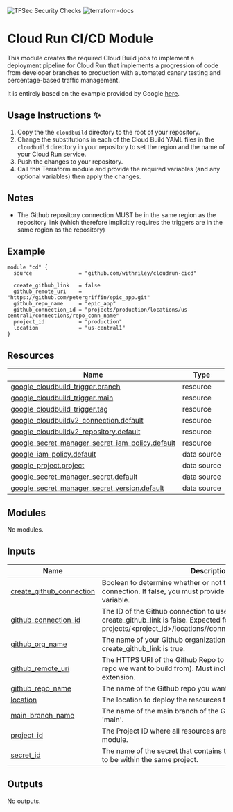 ![TFSec Security Checks](https://github.com/withriley/template-terraform-module/actions/workflows/main.yml/badge.svg)
![terraform-docs](https://github.com/withriley/template-terraform-module/actions/workflows/terraform-docs.yml/badge.svg)

# Cloud Run CI/CD Module

This module creates the required Cloud Build jobs to implement a deployment pipeline for Cloud Run that implements a progression of code from developer branches to production with automated canary testing and percentage-based traffic management.

It is entirely based on the example provided by Google [here](https://cloud.google.com/architecture/implementing-cloud-run-canary-deployments-git-branches-cloud-build).

## Usage Instructions :sparkles:

1. Copy the the `cloudbuild` directory to the root of your repository.
2. Change the substitutions in each of the Cloud Build YAML files in the `cloudbuild` directory in your repository to set the region and the name of your Cloud Run service.
3. Push the changes to your repository.
4. Call this Terraform module and provide the required variables (and any optional variables) then apply the changes.

## Notes

- The Github repository connection MUST be in the same region as the repository link (which therefore implicitly requires the triggers are in the same region as the repository)

<!-- BEGIN_TF_DOCS -->


## Example

```hcl
module "cd" {
  source               = "github.com/withriley/cloudrun-cicd"
  
  create_github_link   = false
  github_remote_uri    = "https://github.com/petergriffin/epic_app.git"
  github_repo_name     = "epic_app"
  github_connection_id = "projects/production/locations/us-central1/connections/repo_conn_name"
  project_id           = "production"
  location             = "us-central1"
}
```

## Resources

| Name | Type |
|------|------|
| [google_cloudbuild_trigger.branch](https://registry.terraform.io/providers/hashicorp/google/latest/docs/resources/cloudbuild_trigger) | resource |
| [google_cloudbuild_trigger.main](https://registry.terraform.io/providers/hashicorp/google/latest/docs/resources/cloudbuild_trigger) | resource |
| [google_cloudbuild_trigger.tag](https://registry.terraform.io/providers/hashicorp/google/latest/docs/resources/cloudbuild_trigger) | resource |
| [google_cloudbuildv2_connection.default](https://registry.terraform.io/providers/hashicorp/google/latest/docs/resources/cloudbuildv2_connection) | resource |
| [google_cloudbuildv2_repository.default](https://registry.terraform.io/providers/hashicorp/google/latest/docs/resources/cloudbuildv2_repository) | resource |
| [google_secret_manager_secret_iam_policy.default](https://registry.terraform.io/providers/hashicorp/google/latest/docs/resources/secret_manager_secret_iam_policy) | resource |
| [google_iam_policy.default](https://registry.terraform.io/providers/hashicorp/google/latest/docs/data-sources/iam_policy) | data source |
| [google_project.project](https://registry.terraform.io/providers/hashicorp/google/latest/docs/data-sources/project) | data source |
| [google_secret_manager_secret.default](https://registry.terraform.io/providers/hashicorp/google/latest/docs/data-sources/secret_manager_secret) | data source |
| [google_secret_manager_secret_version.default](https://registry.terraform.io/providers/hashicorp/google/latest/docs/data-sources/secret_manager_secret_version) | data source |

## Modules

No modules.

## Inputs

| Name | Description | Type | Default | Required |
|------|-------------|------|---------|:--------:|
| <a name="input_create_github_connection"></a> [create\_github\_connection](#input\_create\_github\_connection) | Boolean to determine whether or not to create a new Github connection. If false, you must provide the github\_connection\_id variable. | `bool` | `false` | no |
| <a name="input_github_connection_id"></a> [github\_connection\_id](#input\_github\_connection\_id) | The ID of the Github connection to use. Required only when create\_github\_link is false. Expected format: projects/<project\_id>/locations/<region>/connections/<connection\_name> | `string` | `null` | no |
| <a name="input_github_org_name"></a> [github\_org\_name](#input\_github\_org\_name) | The name of your Github organization/user. Required only when create\_github\_link is true. | `string` | `null` | no |
| <a name="input_github_remote_uri"></a> [github\_remote\_uri](#input\_github\_remote\_uri) | The HTTPS URI of the Github Repo to link to Cloud Build (ie. the repo we want to build from). Must include the protocol and .git extension. | `string` | n/a | yes |
| <a name="input_github_repo_name"></a> [github\_repo\_name](#input\_github\_repo\_name) | The name of the Github repo you want to link to Cloud Build. | `string` | n/a | yes |
| <a name="input_location"></a> [location](#input\_location) | The location to deploy the resources to. | `string` | n/a | yes |
| <a name="input_main_branch_name"></a> [main\_branch\_name](#input\_main\_branch\_name) | The name of the main branch of the Github repo. Defaults to 'main'. | `string` | `"main"` | no |
| <a name="input_project_id"></a> [project\_id](#input\_project\_id) | The Project ID where all resources are to be created by this module. | `string` | n/a | yes |
| <a name="input_secret_id"></a> [secret\_id](#input\_secret\_id) | The name of the secret that contains the Github token. Assumed to be within the same project. | `string` | `null` | no |

## Outputs

No outputs.
<!-- END_TF_DOCS -->
